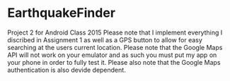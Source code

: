 # EarthquakeFinder
Project 2 for Android Class 2015
Please note that I implement everything I discribed in Assignment 1 as well as a GPS button to allow for
easy searching at the users current location.
Please note that the Google Maps API will not work on your emulator and as such you must put my app on your
phone in order to fully test it.
Please also note that the Google Maps authentication is also devide dependent.
